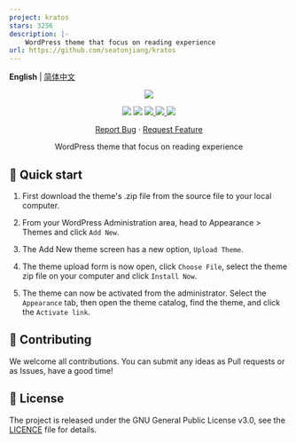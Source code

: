 ```yaml
---
project: kratos
stars: 3256
description: |-
    WordPress theme that focus on reading experience
url: https://github.com/seatonjiang/kratos
---
```


**English** | [简体中文](README.zh-CN.md)

<p align="center">
    <img src="assets/img/options/about.png">
</p>

<p align="center">
    <img src="https://img.shields.io/badge/PHP-%3E8.0-777BB4?style=flat-square&logo=php&logoColor=#777BB4">
    <img src="https://img.shields.io/badge/WordPress-v6.8%20tested-21759B?style=flat-square&logo=wordpress">
    <a href="https://github.com/seatonjiang/kratos/issues">
        <img src="https://img.shields.io/github/issues/seatonjiang/kratos?style=flat-square&color=blue">
    </a>
    <a href="https://github.com/seatonjiang/kratos/pulls">
        <img src="https://img.shields.io/github/issues-pr/seatonjiang/kratos?style=flat-square&color=brightgreen">
    </a>
    <a href="https://github.com/seatonjiang/kratos/blob/main/LICENSE">
        <img src="https://img.shields.io/github/license/seatonjiang/kratos?&style=flat-square">
    </a>
</p>

<p align="center">
    <a href="https://github.com/seatonjiang/kratos/issues">Report Bug</a>
    ·
    <a href="https://github.com/seatonjiang/kratos/issues">Request Feature</a>
</p>

<p align="center">WordPress theme that focus on reading experience</p>

## 🚀 Quick start

1. First download the theme's .zip file from the source file to your local computer.

2. From your WordPress Administration area, head to Appearance > Themes and click `Add New`.

3. The Add New theme screen has a new option, `Upload Theme`.

4. The theme upload form is now open, click `Choose File`, select the theme zip file on your computer and click `Install Now`.

5. The theme can now be activated from the administrator. Select the `Appearance` tab, then open the theme catalog, find the theme, and click the `Activate link`.

## 🤝 Contributing

We welcome all contributions. You can submit any ideas as Pull requests or as Issues, have a good time!

## 📃 License

The project is released under the GNU General Public License v3.0, see the [LICENCE](https://github.com/seatonjiang/kratos/blob/main/LICENSE) file for details.


